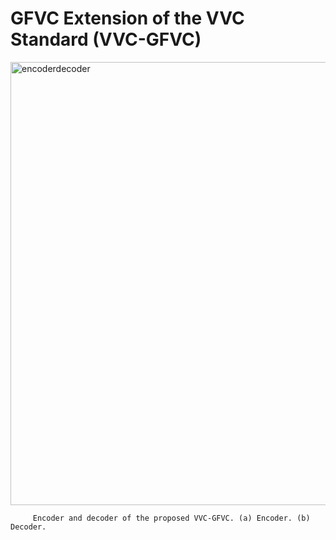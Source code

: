 # GFVC Extension of the VVC Standard (VVC-GFVC)

<img width="1833" height="709" alt="encoderdecoder" src="https://github.com/user-attachments/assets/1a1a3fa4-e5ed-491b-a5e6-14bd90897a91" />

         Encoder and decoder of the proposed VVC-GFVC. (a) Encoder. (b) Decoder.
